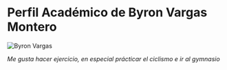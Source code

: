 # Perfil Académico de Byron Vargas Montero

![Byron Vargas](https://encrypted-tbn0.gstatic.com/images?q=tbn:ANd9GcRmN4S1SA-8w-nPf9F3wLJl4Jv0XlKhZS-GwQ&usqp=CAU)



*_Me gusta hacer ejercicio, en especial prácticar el ciclismo e ir al gymnasio_*
